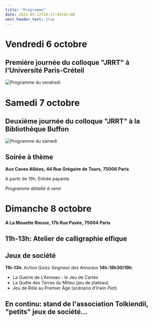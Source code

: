 ```yaml
---
title: "Programme"
date: 2023-05-12T18:17:43+02:00
omit_header_text: true
---
```


# Vendredi 6 octobre
## Première journée du colloque "JRRT" à l'Université Paris-Créteil

![Programme du vendredi](/images/programme_vendredi.jpg)


# Samedi 7 octobre
## Deuxième journée du colloque "JRRT" à la Bibliothèque Buffon

![Programme du samedi](/images/programme_samedi.jpg)



## Soirée à thème
**Aux Caves Alliées, 44 Rue Grégoire de Tours, 75006 Paris**

A partir de 19h. Entrée payante.

*Programme détaillé à venir*

# Dimanche 8 octobre
**A La Mouette Rieuse, 17b Rue Pavée, 75004 Paris**

## 11h-13h: Atelier de calligraphie elfique

## Jeux de société
**11h-13h**: Action Quizz *Seigneur des Anneaux*
**14h-18h30/19h**: 
* La Guerre de L'Anneau - le Jeu de Cartes
* La Quête des Terres du Milieu (jeu de plateau)
* Jeu de Rôle au Premier Âge (scénario d'Irwin Piot)

## En continu: stand de l'association Tolkiendil, "petits" jeux de société...

